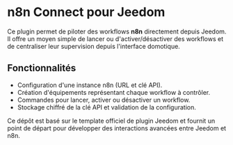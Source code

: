 # n8n Connect pour Jeedom

Ce plugin permet de piloter des workflows **n8n** directement depuis Jeedom. Il offre un moyen simple de lancer ou d'activer/désactiver des workflows et de centraliser leur supervision depuis l'interface domotique.

## Fonctionnalités

- Configuration d'une instance n8n (URL et clé API).
- Création d'équipements représentant chaque workflow à contrôler.
- Commandes pour lancer, activer ou désactiver un workflow.
- Stockage chiffré de la clé API et validation de la configuration.

Ce dépôt est basé sur le template officiel de plugin Jeedom et fournit un point de départ pour développer des interactions avancées entre Jeedom et n8n.
